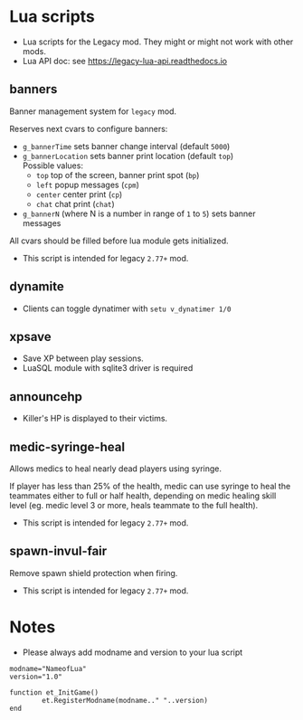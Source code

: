 # Lua scripts

* Lua scripts for the Legacy mod. They might or might not work with other mods.
* Lua API doc: see https://legacy-lua-api.readthedocs.io

## banners

Banner management system for `legacy` mod.

Reserves next cvars to configure banners:
* `g_bannerTime` sets banner change interval (default `5000`)
* `g_bannerLocation` sets banner print location (default `top`)  
	Possible values:
	* `top` top of the screen, banner print spot (`bp`)
	* `left` popup messages (`cpm`)
	* `center` center print (`cp`)
	* `chat` chat print (`chat`)
* `g_bannerN` (where N is a number in range of `1` to `5`) sets banner messages

All cvars should be filled before lua module gets initialized.

* This script is intended for legacy `2.77+` mod.

## dynamite

* Clients can toggle dynatimer with `setu v_dynatimer 1/0`

## xpsave

* Save XP between play sessions.
* LuaSQL module with sqlite3 driver is required

## announcehp

* Killer's HP is displayed to their victims.

## medic-syringe-heal

Allows medics to heal nearly dead players using syringe.

If player has less than 25% of the health, medic can use syringe to heal the teammates either to full or half health, depending on medic healing skill level (eg. medic level 3 or more, heals teammate to the full health).
 
* This script is intended for legacy `2.77+` mod.

## spawn-invul-fair

Remove spawn shield protection when firing.

* This script is intended for legacy `2.77+` mod.

# Notes
* Please always add modname and version to your lua script
```
modname="NameofLua"
version="1.0"

function et_InitGame()
        et.RegisterModname(modname.." "..version)
end
```

